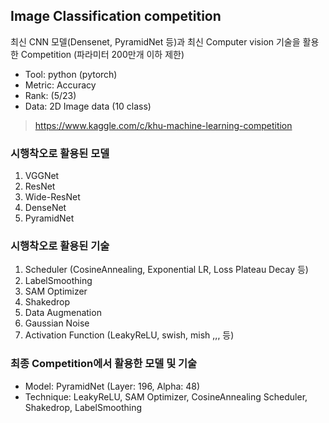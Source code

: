 ## Image Classification competition
최신 CNN 모델(Densenet, PyramidNet 등)과 최신 Computer vision 기술을 활용한 Competition (파라미터 200만개 이하 제한)
 - Tool: python (pytorch)
 - Metric: Accuracy
 - Rank: (5/23)
 - Data: 2D Image data (10 class)
  > https://www.kaggle.com/c/khu-machine-learning-competition

### 시행착오로 활용된 모델
1. VGGNet
2. ResNet
3. Wide-ResNet
4. DenseNet
5. PyramidNet

### 시행착오로 활용된 기술
1. Scheduler (CosineAnnealing, Exponential LR, Loss Plateau Decay 등)
2. LabelSmoothing
3. SAM Optimizer
4. Shakedrop
5. Data Augmenation
6. Gaussian Noise
7. Activation Function (LeakyReLU, swish, mish ,,, 등)

### 최종 Competition에서 활용한 모델 및 기술
 - Model: PyramidNet (Layer: 196, Alpha: 48)
 - Technique: LeakyReLU, SAM Optimizer, CosineAnnealing Scheduler, Shakedrop, LabelSmoothing
